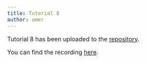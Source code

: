 ```yaml
---
title: Tutorial 8
author: omer
---
```


Tutorial 8 has been uploaded to the [repository](https://github.com/vistalab-technion/cs236860-tutorials).

You can find the recording [here](https://vistalab-technion.github.io/cs236860/tutorials/recordings).
